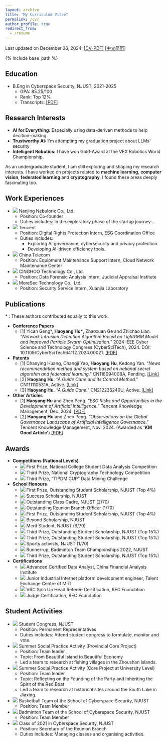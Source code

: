 ```yaml
---
layout: archive
title: "My Curriculum Vitae"
permalink: /cv/
author_profile: true
redirect_from:
  - /resume
---
```


Last updated on December 26, 2024: <a href="https://ALIENHHY.github.io/_pages/CV_Haoyang_Hu_NJUST.pdf" target="_blank">[CV-PDF]</a>    <a href="https://ALIENHHY.github.io/_pages/胡皓阳中文简历.pdf" target="_blank">[中文简历]</a>

{% include base_path %}

Education
---
* B.Eng in Cyberspace Security, NJUST, 2021-2025
  * GPA: 85.25/100
  * Rank: Top 12%
  * Transcripts: <a href="https://ALIENHHY.github.io/_pages/Transcripts-Haoyang Hu.pdf" target="_blank">[PDF]</a>

Research Interests
---
* **AI for Everything:** Especially using data-deriven methods to help decition-making.
* **Trustworthy AI:** I'm attempting my graduation project about LLMs' security
* **Intelligent Robotics:** I have won Gold-Award at the VEX Robotics World Championship.

As an undergraduate student, I am still exploring and shaping my research interests. I have worked on projects related to **machine learning**, **computer vision**, **federated learning** and **cryptography**, I found these areas deeply fascinating too.

Work Experiences
---
* ![](https://img.shields.io/badge/Nov.%202024--Current-FFFF00) Nanjing Nebulorix Co., Ltd.
  * Position: Co-founder
  * Duties includes: In the exploratory phase of the startup journey...
* ![](https://img.shields.io/badge/Sep.%202024--Dec.%202024-FFFF00) Tencent
  * Position: Digital Rights Protection Intern, ESG Coordination Office
  * Duties includes:
      * Exploring AI governance, cybersecurity and privacy protection.
      * Developing AI-driven efficiency tools.
* ![](https://img.shields.io/badge/Jan.%202024--Feb.%202024-FFFF00) China Telecom
  * Position: Equipment Maintenance Support Intern, Cloud Network Maintenance Center
* ![](https://img.shields.io/badge/Jul.%202023--Aug.%202023-FFFF00) CINGHOO Technology Co., Ltd.
  * Position: Data Forensic Analysis Intern, Judicial Appraisal Institute
* ![](https://img.shields.io/badge/Jul.%202022--Aug.%202022-FFFF00) MoreSec Technology Co., Ltd.
  * Position: Security Service Intern, Xuanjia Laboratory

Publications
---
\* : These authors contributed equally to this work.
* **Conference Papers**
  * [1] Yican Geng\*, **Haoyang Hu\***, Zhaoxuan Ge and Zhichao Lian. *"Network Intrusion Detection Algorithm Based on LightGBM Model and Improved Particle Swarm Optimization."* 2024 IEEE Cyber Science and Technology Congress (CyberSciTech), 2024. DOI: 10.1109/CyberSciTech64112.2024.00021. <a href="https://ALIENHHY.github.io/_pages/CyberSciTech2024.pdf" target="_blank">[PDF]</a>
* **Patents**
  * [1] Chanying Huang, Changji Yao, **Haoyang Hu**, Kedong Yan. *"News recommendation method and system based on national secret algorithm and federated learning."* CN118094008A, Pending. <a href="https://patents.google.com/patent/CN118094008A" target="_blank">[Link]</a>
  * [2] **Haoyang Hu**. *"A Guide Cane and its Control Method."* CN111110531A, Active. <a href="https://patents.google.com/patent/CN111110531A" target="_blank">[Link]</a>
  * [3] **Haoyang Hu**. *"A Guide Cane."* CN212235240U, Active. <a href="https://patents.google.com/patent/CN212235240U" target="_blank">[Link]</a>
* **Other Articles**
  * [1] **Haoyang Hu** and Zhen Peng. *"ESG Risks and Opportunities in the Development of Artificial Intelligence."* Tencent Knowledge Management, Dec. 2024. <a href="https://ALIENHHY.github.io/_pages/人工智能发展的ESG风险与机遇【终】.pdf" target="_blank">[PDF]</a>
  * [2] **Haoyang Hu** and Zhen Peng. *"Observations on the Global Governance Landscape of Artificial Intelligence Governance."* Tencent Knowledge Management, Nov. 2024. (Awarded as **'KM Good Article'**) <a href="https://ALIENHHY.github.io/_pages/人工智能治理全球治理态势观察.pdf" target="_blank">[PDF]</a>

Awards
---
* **Competitions (National Levels)**
  * ![](https://img.shields.io/badge/Dec.%202023-FF0000) First Prize, National College Student Data Analysis Competition
  * ![](https://img.shields.io/badge/Nov.%202023-FF0000) Third Prize, National Cryptography Technology Competition
  * ![](https://img.shields.io/badge/Jun.%202023-FF0000) Third Prize, “TIPDM CUP” Data Mining Challenge
* **School Honours**
  * ![](https://img.shields.io/badge/Sep.%202024-FF0000) First Prize, Outstanding Student Scholarship, NJUST (Top 4%)
  * ![](https://img.shields.io/badge/Sep.%202024-FF0000) Success Scholarship, NJUST
  * ![](https://img.shields.io/badge/Sep.%202024-FF0000) Outstanding Class Cadre, NJUST (2/70)
  * ![](https://img.shields.io/badge/Apr.%202024-FF0000) Outstanding Reunion Branch Officer (1/70)
  * ![](https://img.shields.io/badge/Mar.%202024-FF0000) First Prize, Outstanding Student Scholarship, NJUST (Top 4%)
  * ![](https://img.shields.io/badge/Mar.%202024-FF0000) Beyond Scholarship, NJUST
  * ![](https://img.shields.io/badge/Nov.%202023-FF0000) Merit Student, NJUST (6/70)
  * ![](https://img.shields.io/badge/Sep.%202023-FF0000) Third Prize, Outstanding Student Scholarship, NJUST (Top 15%)
  * ![](https://img.shields.io/badge/Mar.%202023-FF0000) Third Prize, Outstanding Student Scholarship, NJUST (Top 15%)
  * ![](https://img.shields.io/badge/Nov.%202022-FF0000) Sports activists, NJUST (1/70)
  * ![](https://img.shields.io/badge/Nov.%202022-FF0000) Runner-up, Badminton Team Championships 2022, NJUST
  * ![](https://img.shields.io/badge/Sep.%202022-FF0000) Third Prize, Outstanding Student Scholarship, NJUST (Top 15%)
* **Certifications**
  * ![](https://img.shields.io/badge/Feb.%202024-FF0000) Advanced Certified Data Analyst, China Financial Analysis Institute
  * ![](https://img.shields.io/badge/Jun.%202023-FF0000) Junior Industrial Internet platform development engineer, Talent Exchange Centre of MIIT
  * ![](https://img.shields.io/badge/Apr.%202023-FF0000) VRC Spin Up Head Referee Certification, REC Foundation
  * ![](https://img.shields.io/badge/Apr.%202023-FF0000) Judge Certification, REC Foundation

Student Activities
---
* ![](https://img.shields.io/badge/May.%202024--Current-A020F0) Student Congress, NJUST
  * Position: Permanent Representatives
  * Duties includes: Attend student congress to formulate, monitor and vote.
* ![](https://img.shields.io/badge/Jul.%202023--Aug.%202023-A020F0) Summer Social Practice Activity (Provincial Core Project)
  * Position: Team leader
  * Topic: From Beautiful Island to Beautiful Economy
  * Led a team to research at fishing villages in the Zhoushan Islands.
* ![](https://img.shields.io/badge/Jul.%202022--Aug.%202022-A020F0) Summer Social Practice Activity (Core Project at University Level)
  * Position: Team leader
  * Topic: Reflecting on the Founding of the Party and Inheriting the Spirit of the Red Boat
  * Led a team to research at historical sites around the South Lake in Jiaxing.
* ![](https://img.shields.io/badge/Sep.%202021--Current-A020F0) Basketball Team of the School of Cyberspace Security, NJUST
  * Position: Team Member
* ![](https://img.shields.io/badge/Sep.%202021--Current-A020F0) Badminton Team of the School of Cyberspace Security, NJUST
  * Position: Team Member
* ![](https://img.shields.io/badge/Sep.%202021--Current-A020F0) Class of 2021 in Cyberspace Security, NJUST
  * Position: Secretary of the Reunion Branch
  * Duties includes: Managing classes and organising activities.
